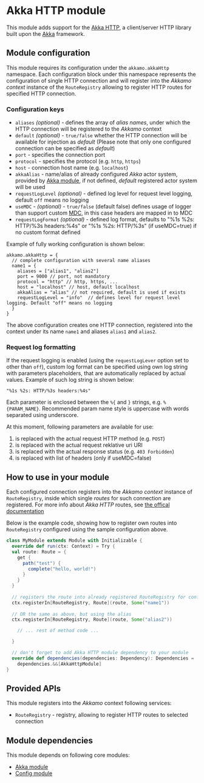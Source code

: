 # Akka HTTP module
This module adds support for the [Akka HTTP](http://doc.akka.io/docs/akka/current/scala/http/), a
client/server HTTP library built upon the [Akka](http://akka.io) framework.

## Module configuration
This module requires its configuration under the `akkamo.akkaHttp` namespace. Each configuration
block under this namespace represents the configuration of single HTTP connection and will register
into the *Akkamo context* instance of the `RouteRegistry` allowing to register HTTP routes for
specified HTTP connection.

### Configuration keys
- `aliases` *(optional)* - defines the array of *alias names*, under which the HTTP connection
  will be registered to the *Akkamo* context
- `default` *(optional)* - `true/false` whether the HTTP connection will be available for
  injection as *default* (Please note that only one configured connection can be specified as
  *default*)
- `port` - specifies the connection port
- `protocol` - specifies the protocol (e.g. `http`, `https`)
- `host` - connection host name (e.g. `localhost`)
- `akkaAlias` - name/alias of already configured *Akka* actor system, provided by
  [Akka module](akka-module.md), if not defined, *default* registered actor system will be used
- `requestLogLevel` *(optional)* - defined log level for request level logging, default `off` means
  no logging
- `useMDC` - *(optional)* - `true/false` (default false) defines usage of logger than support custom 
[MDC](http://logback.qos.ch/manual/mdc.html), in this case headers are mapped in to MDC     
- `requestLogFormat` *(optional)* - defined log format, defaults to
   "%1s %2s: HTTP/%3s headers:%4s" or "%1s %2s: HTTP/%3s" (if useMDC=true) if no custom format defined

Example of fully working configuration is shown below:

```
akkamo.akkaHttp = {
  // complete configuration with several name aliases
  name1 = {
    aliases = ["alias1", "alias2"]
    port = 9000 // port, not mandatory
    protocol = "http" // http, https, ...
    host = "localhost" // host, default localhost
    akkaAlias = "alias" // not required, default is used if exists
    requestLogLevel = "info"  // defines level for request level logging. Default "off" means no logging
  }
}
```

The above configuration creates one HTTP connection, registered into the context under its name
`name1` and aliases `alias1` and `alias2`.

### Request log formatting
If the request logging is enabled (using the `requestLogLever` option set to other than `off`),
custom log format can be specified using own log string with parameters placeholders, that are
automatically replaced by actual values. Example of such log string is shown below:

```
"%1s %2s: HTTP/%3s headers:%4s"
```

Each parameter is enclosed between the `%{` and `}` strings, e.g. `%{PARAM_NAME}`. Recommended param
name style is uppercase with words separated using underscore.

At this moment, following parameters are available for use:

1. is replaced with the actual request HTTP method (e.g. `POST`)
2. is replaced with the actual request reklative uri URI
3. is replaced with the actual response status (e.g. `403 Forbidden`)
4. is replaced with list of headers (only if useMDC=false)


## How to use in your module
Each configured connection registers into the *Akkamo context* instance of `RouteRegistry`,
inside which single *routes* for such connection are registered. For more info about
*Akka HTTP* routes, see
[the offical documentation](http://doc.akka.io/docs/akka/current/scala/http/routing-dsl/index.html)

Below is the example code, showing how to register own routes into `RouteRegistry` configured using
the sample configuration above.

```scala
class MyModule extends Module with Initializable {
  override def run(ctx: Context) = Try {
  val route: Route = {
    get {
      path("test") {
        complete("hello, world!")
      }
    }
  }
  
  // registers the route into already registered RouteRegistry for configuration named 'name1'
  ctx.registerIn[RouteRegistry, Route](route, Some("name1"))
  
  // OR the same as above, but using the alias
  ctx.registerIn[RouteRegistry, Route](route, Some("alias2"))

    // ... rest of method code ...

  }

  // don't forget to add Akka HTTP module dependency to your module
  override def dependencies(dependencies: Dependency): Dependencies =
    dependencies.&&[AkkaHttpModule]
}
```

## Provided APIs
This module registers into the *Akkamo* context following services:

- `RouteRegistry` - registry, allowing to register HTTP routes to selected connection

## Module dependencies
This module depends on following core modules:

- [Akka module](akka-module.md)
- [Config module](config-module.md)
